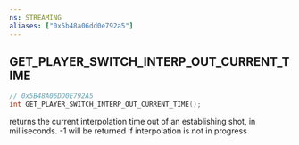 ```yaml
---
ns: STREAMING
aliases: ["0x5b48a06dd0e792a5"]
---
```

## GET_PLAYER_SWITCH_INTERP_OUT_CURRENT_TIME

```c
// 0x5B48A06DD0E792A5
int GET_PLAYER_SWITCH_INTERP_OUT_CURRENT_TIME();
```

returns the current interpolation time out of an establishing shot, in milliseconds. -1 will be returned if interpolation is not in progress

